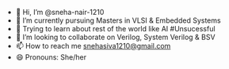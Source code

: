 - 👋 Hi, I’m @sneha-nair-1210
- 🌱 I’m currently pursuing Masters in VLSI & Embedded Systems
- 🎇 Trying to learn about rest of the world like AI #Unsucessful
- 💞️ I’m looking to collaborate on Verilog, System Verilog & BSV
- 📫 How to reach me snehasiva1210@gmail.com
- 😄 Pronouns: She/her

<!---
sneha-nair-1210/sneha-nair-1210 is a ✨ special ✨ repository because its `README.md` (this file) appears on your GitHub profile.
You can click the Preview link to take a look at your changes.
--->
